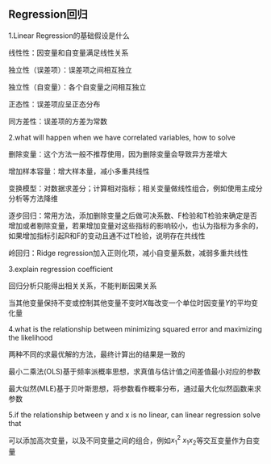 ## Regression回归

1.Linear Regression的基础假设是什么

线性性：因变量和自变量满足线性关系

独立性（误差项）：误差项之间相互独立

独立性（自变量）：各个自变量之间相互独立

正态性：误差项应呈正态分布

同方差性：误差项的方差为常数

2.what will happen when we have correlated variables, how to solve

删除变量：这个方法一般不推荐使用，因为删除变量会导致异方差增大

增加样本容量：增大样本量，减小多重共线性

变换模型：对数据求差分；计算相对指标；相关变量做线性组合，例如使用主成分分析等方法降维

逐步回归：常用方法，添加删除变量之后做可决系数、F检验和T检验来确定是否增加或者剔除变量，若果增加变量对这些指标的影响较小，也认为指标为多余的，如果增加指标引起R和F的变动且通不过T检验，说明存在共线性

岭回归：Ridge regression加入正则化项，减小自变量系数，减弱多重共线性

3.explain regression coefficient

回归分析只能得出相关关系，不能判断因果关系

当其他变量保持不变或控制其他变量不变时$X$每改变一个单位时因变量$Y$的平均变化量

4.what is the relationship between minimizing squared error and maximizing the likelihood

两种不同的求最优解的方法，最终计算出的结果是一致的

最小二乘法(OLS)基于频率派概率思想，求真值与估计值之间差值最小对应的参数

最大似然(MLE)基于贝叶斯思想，将参数看作概率分布，通过最大化似然函数来求参数

5.if the relationship between y and x is no linear, can linear regression solve that

可以添加高次变量，以及不同变量之间的组合，例如$x_1^2$ $x_1x_2$等交互变量作为自变量
